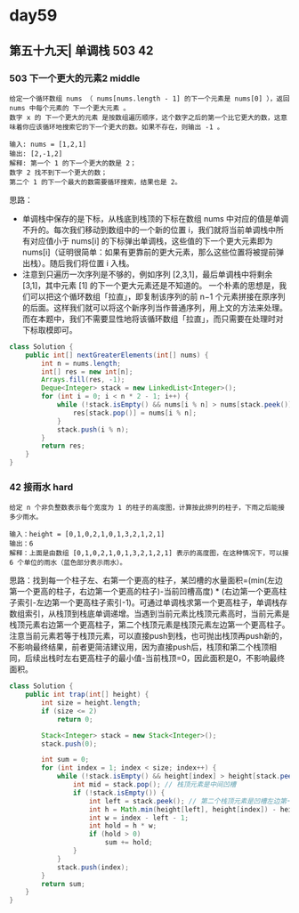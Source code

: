 # day59

## 第五十九天| 单调栈 503 42

### 503 下一个更大的元素2 middle
```
给定一个循环数组 nums （ nums[nums.length - 1] 的下一个元素是 nums[0] ），返回 nums 中每个元素的 下一个更大元素 。
数字 x 的 下一个更大的元素 是按数组遍历顺序，这个数字之后的第一个比它更大的数，这意味着你应该循环地搜索它的下一个更大的数。如果不存在，则输出 -1 。

输入: nums = [1,2,1]
输出: [2,-1,2]
解释: 第一个 1 的下一个更大的数是 2；
数字 2 找不到下一个更大的数； 
第二个 1 的下一个最大的数需要循环搜索，结果也是 2。
```
思路：
- 单调栈中保存的是下标，从栈底到栈顶的下标在数组 nums 中对应的值是单调不升的。每次我们移动到数组中的一个新的位置 i，我们就将当前单调栈中所有对应值小于 nums[i] 的下标弹出单调栈，这些值的下一个更大元素即为 nums[i]（证明很简单：如果有更靠前的更大元素，那么这些位置将被提前弹出栈）。随后我们将位置 i 入栈。
- 注意到只遍历一次序列是不够的，例如序列 [2,3,1]，最后单调栈中将剩余 [3,1]，其中元素 [1] 的下一个更大元素还是不知道的。 一个朴素的思想是，我们可以把这个循环数组「拉直」，即复制该序列的前 n−1 个元素拼接在原序列的后面。这样我们就可以将这个新序列当作普通序列，用上文的方法来处理。 而在本题中，我们不需要显性地将该循环数组「拉直」，而只需要在处理时对下标取模即可。
```java
class Solution {
    public int[] nextGreaterElements(int[] nums) {
        int n = nums.length;
        int[] res = new int[n];
        Arrays.fill(res, -1);
        Deque<Integer> stack = new LinkedList<Integer>();
        for (int i = 0; i < n * 2 - 1; i++) {
            while (!stack.isEmpty() && nums[i % n] > nums[stack.peek()]) {
                res[stack.pop()] = nums[i % n];
            }
            stack.push(i % n);
        }
        return res;
    }
}
```
### 42 接雨水 hard
```
给定 n 个非负整数表示每个宽度为 1 的柱子的高度图，计算按此排列的柱子，下雨之后能接多少雨水。

输入：height = [0,1,0,2,1,0,1,3,2,1,2,1]
输出：6
解释：上面是由数组 [0,1,0,2,1,0,1,3,2,1,2,1] 表示的高度图，在这种情况下，可以接 6 个单位的雨水（蓝色部分表示雨水）。 
```
思路：找到每一个柱子左、右第一个更高的柱子，某凹槽的水量面积=(min(左边第一个更高的柱子，右边第一个更高的柱子)-当前凹槽高度) * (右边第一个更高柱子索引-左边第一个更高柱子索引-1)。可通过单调栈求第一个更高柱子，单调栈存数组索引，从栈顶到栈底单调递增。当遇到当前元素比栈顶元素高时，当前元素是栈顶元素右边第一个更高柱子，第二个栈顶元素是栈顶元素左边第一个更高柱子。注意当前元素若等于栈顶元素，可以直接push到栈，也可抛出栈顶再push新的，不影响最终结果，前者更简洁建议用，因为直接push后，栈顶和第二个栈顶相同，后续出栈时左右更高柱子的最小值-当前栈顶=0，因此面积是0，不影响最终面积。
```java
class Solution {
    public int trap(int[] height) {
        int size = height.length;
        if (size <= 2)
            return 0;

        Stack<Integer> stack = new Stack<Integer>();
        stack.push(0);

        int sum = 0;
        for (int index = 1; index < size; index++) {
            while (!stack.isEmpty() && height[index] > height[stack.peek()]) {
                int mid = stack.pop(); // 栈顶元素是中间凹槽
                if (!stack.isEmpty()) {
                    int left = stack.peek(); // 第二个栈顶元素是凹槽左边第一个更大柱子
                    int h = Math.min(height[left], height[index]) - height[mid]; // 当前元素是凹槽右边第一个更大柱子，最小值决定水面高度，减去凹槽高度即水的高度
                    int w = index - left - 1;
                    int hold = h * w;
                    if (hold > 0)
                        sum += hold;
                }
            }
            stack.push(index);
        }
        return sum;
    }
}
```